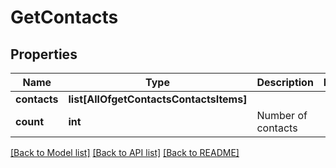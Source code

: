 # GetContacts

## Properties
Name | Type | Description | Notes
------------ | ------------- | ------------- | -------------
**contacts** | **list[AllOfgetContactsContactsItems]** |  | 
**count** | **int** | Number of contacts | 

[[Back to Model list]](../README.md#documentation-for-models) [[Back to API list]](../README.md#documentation-for-api-endpoints) [[Back to README]](../README.md)

